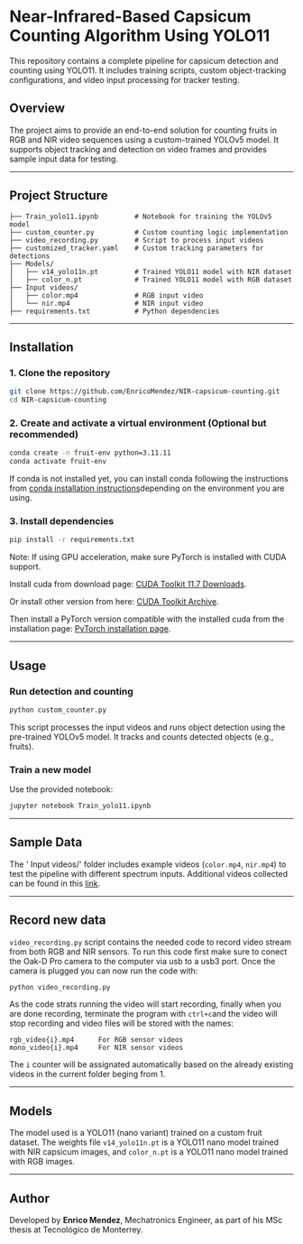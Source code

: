 # Near-Infrared-Based Capsicum Counting Algorithm Using YOLO11

This repository contains a complete pipeline for capsicum detection and counting using YOLO11. It includes training scripts, custom object-tracking configurations, and video input processing for tracker testing.

## Overview

The project aims to provide an end-to-end solution for counting fruits in RGB and NIR video sequences using a custom-trained YOLOv5 model. It supports object tracking and detection on video frames and provides sample input data for testing.

---

## Project Structure

```
├── Train_yolo11.ipynb         # Notebook for training the YOLOv5 model
├── custom_counter.py          # Custom counting logic implementation
├── video_recording.py         # Script to process input videos
├── customized_tracker.yaml    # Custom tracking parameters for detections
├── Models/
│   ├── v14_yolo11n.pt         # Trained YOLO11 model with NIR dataset
│   ├── color_n.pt             # Trained YOLO11 model with RGB dataset
├── Input videos/
│   ├── color.mp4              # RGB input video
│   └── nir.mp4                # NIR input video
├── requirements.txt           # Python dependencies
```

---

## Installation

### 1. Clone the repository
```bash
git clone https://github.com/EnricoMendez/NIR-capsicum-counting.git
cd NIR-capsicum-counting
```

### 2. Create and activate a virtual environment (Optional but recommended)
```bash
conda create -n fruit-env python=3.11.11
conda activate fruit-env
```
If conda is not installed yet, you can install conda following the instructions from [conda installation instructions](https://www.anaconda.com/docs/getting-started/miniconda/install#aws-graviton2-arm-64)depending on the environment you are using.
### 3. Install dependencies
```bash
pip install -r requirements.txt
```

Note: If using GPU acceleration, make sure PyTorch is installed with CUDA support.

Install cuda from download page:  [CUDA Toolkit 11.7 Downloads](https://developer.nvidia.com/cuda-11-7-0-download-archive).

Or install other version from here: [CUDA Toolkit Archive](https://developer.nvidia.com/cuda-toolkit-archive).

Then install a PyTorch version compatible with the installed cuda from the installation page: [PyTorch installation page](https://pytorch.org).


---

## Usage

### Run detection and counting
```bash
python custom_counter.py
```

This script processes the input videos and runs object detection using the pre-trained YOLOv5 model. It tracks and counts detected objects (e.g., fruits).

### Train a new model
Use the provided notebook:
```bash
jupyter notebook Train_yolo11.ipynb
```

---

## Sample Data

The ' Input videos/' folder includes example videos (`color.mp4`, `nir.mp4`) to test the pipeline with different spectrum inputs. Additional videos collected can be found in this [link](https://tecmx.sharepoint.com/:f:/r/sites/AiRLabArtificialIntelligenceandRoboticsLaboratory-MaestraEnrico/Shared%20Documents/2025%20Maestr%C3%ADa%20Enrico/NIR%20counting%20capsicums?csf=1&web=1&e=3egYrJ).

---
## Record new data 
`video_recording.py` script contains the needed code to record video stream from both RGB and NIR sensors. To run this code first make sure to conect the Oak-D Pro camera to the computer via usb to a usb3 port. Once the camera is plugged you can now run the code with:

```bash
python video_recording.py
```

As the code strats running the video will start recording, finally when you are done recording, terminate the program with `ctrl+c`and the video will stop recording and video files will be stored with the names:

```
rgb_video{i}.mp4      For RGB sensor videos
mono_video{i}.mp4     For NIR sensor videos
```
The `i` counter will be assignated automatically based on the already existing videos in the current folder beging from 1.  

---
## Models

The model used is a YOLO11 (nano variant) trained on a custom fruit dataset. The weights file `v14_yolo11n.pt` is a YOLO11 nano model trained with NIR capsicum images, and `color_n.pt` is a YOLO11 nano model trained with RGB images.

---

## Author

Developed by **Enrico Mendez**, Mechatronics Engineer, as part of his MSc thesis at Tecnológico de Monterrey. 


